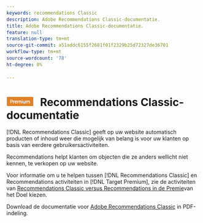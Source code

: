 ```yaml
---
keywords: recommendations Classic
description: Adobe Recommendations Classic-documentatie.
title: Adobe Recommendations Classic-documentatie.
feature: null
translation-type: tm+mt
source-git-commit: a51addc6155f2681f01f2329b25d72327de36701
workflow-type: tm+mt
source-wordcount: '78'
ht-degree: 0%

---
```



# ![PREMIUM](/help/assets/premium.png) Recommendations Classic-documentatie

[!DNL Recommendations Classic] geeft op uw website automatisch producten of inhoud weer die mogelijk van belang is voor uw klanten op basis van eerdere gebruikersactiviteiten.

Recommendations helpt klanten om objecten die ze anders wellicht niet kennen, te verkopen op uw website.

Voor informatie om u te helpen tussen [!DNL Recommendations Classic] en Recommendations activiteiten in [!DNL Target Premium], zie de activiteiten van [Recommendations Classic versus Recommendations in de Premie](/help/c-recommendations/c-recommendations-faq/recommendations-classic-versus-recommendations-activities-target-premium.md)van het Doel kiezen.

Download de documentatie voor [Adobe Recommendations Classic](/help/assets/adobe-recommendations-classic.pdf) in PDF-indeling.